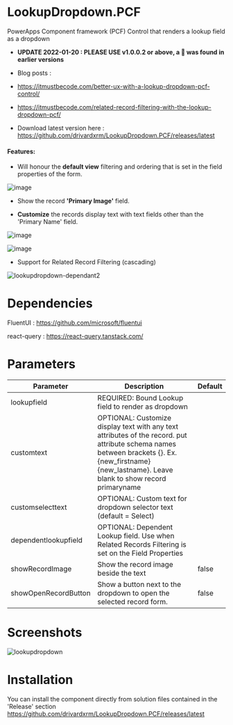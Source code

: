 # LookupDropdown.PCF
 PowerApps Component framework (PCF) Control that renders a lookup field as a dropdown
 
 * **UPDATE 2022-01-20 : PLEASE USE v1.0.0.2 or above, a 🐛 was found in earlier versions**
 
 * Blog posts : 
 * https://itmustbecode.com/better-ux-with-a-lookup-dropdown-pcf-control/
 * https://itmustbecode.com/related-record-filtering-with-the-lookup-dropdown-pcf/
 
 * Download latest version here : https://github.com/drivardxrm/LookupDropdown.PCF/releases/latest

#### Features:

* Will honour the **default view** filtering and ordering that is set in the field properties of the form.

![image](https://user-images.githubusercontent.com/38399134/147574119-8022ced0-ef53-42b5-806b-dadbdc7cc7e8.png)


* Show the record **'Primary Image'** field.

* **Customize** the records display text with text fields other than the 'Primary Name' field.

![image](https://user-images.githubusercontent.com/38399134/147574893-f2f5b658-6400-4e58-a854-7160428fe8dd.png)


![image](https://user-images.githubusercontent.com/38399134/147574921-388d1e41-3873-4a03-aa8d-9e64a103621f.png)

* Support for Related Record Filtering (cascading)


![lookupdropdown-dependant2](https://user-images.githubusercontent.com/38399134/153111779-cceb0486-65f3-45b8-a12a-6bc5414b9d21.gif)



# Dependencies
FluentUI : https://github.com/microsoft/fluentui

react-query : https://react-query.tanstack.com/

# Parameters
| Parameter         | Description                                                                                  | Default     |
|-------------------|----------------------------------------------------------------------------------------------|----------   |
| lookupfield  | REQUIRED: Bound Lookup field to render as dropdown                             |             |
| customtext  | OPTIONAL: Customize display text with any text attributes of the record. put attribute schema names between brackets {}. Ex. {new_firstname} {new_lastname}. Leave blank to show record primaryname|             |
| customselecttext    | OPTIONAL: Custom text for dropdown selector text (default = Select)    | |
| dependentlookupfield | OPTIONAL: Dependent Lookup field. Use when Related Records Filtering is set on the Field Properties    | |
| showRecordImage   | Show the record image beside the text | false  |
| showOpenRecordButton | Show a button next to the dropdown to open the selected record form.|  false    |

# Screenshots

![lookupdropdown](https://user-images.githubusercontent.com/38399134/147582453-e507d7ab-d83d-476e-96af-d48a85d495c1.gif)


# Installation
You can install the component directly from solution files contained in the 'Release' section
https://github.com/drivardxrm/LookupDropdown.PCF/releases/latest
